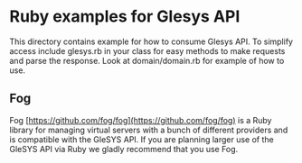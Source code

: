 # Ruby examples for Glesys API

This directory contains example for how to consume Glesys API. To simplify access include glesys.rb in your class for easy methods to make requests and parse the response. Look at domain/domain.rb for example of how to use.

## Fog ##

Fog [https://github.com/fog/fog](https://github.com/fog/fog) is a Ruby library for managing virtual servers with a bunch of different providers and is compatible with the GleSYS API. If you are planning larger use of the GleSYS API via Ruby we gladly recommend that you use Fog.